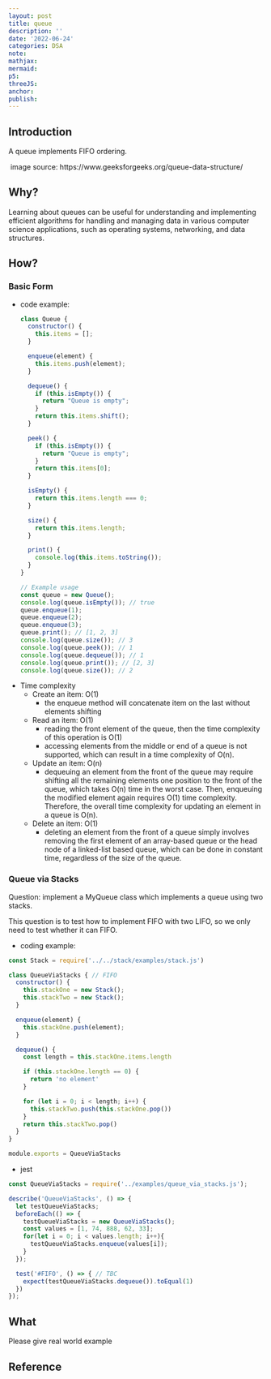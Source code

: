 ```yaml
---
layout: post
title: queue
description: ''
date: '2022-06-24'
categories: DSA
note:
mathjax:
mermaid:
p5:
threeJS:
anchor:
publish:
---
```


## Introduction

A queue implements FIFO ordering.

<img src="{{site.baseurl}}/assets/img/queue.png" alt="">
image source: https://www.geeksforgeeks.org/queue-data-structure/

## Why?

Learning about queues can be useful for understanding and implementing efficient algorithms for handling and managing data in various computer science applications, such as operating systems, networking, and data structures.

## How?

### Basic Form

* code example:
  ```javascript
  class Queue {
    constructor() {
      this.items = [];
    }
  
    enqueue(element) {
      this.items.push(element);
    }
  
    dequeue() {
      if (this.isEmpty()) {
        return "Queue is empty";
      }
      return this.items.shift();
    }
  
    peek() {
      if (this.isEmpty()) {
        return "Queue is empty";
      }
      return this.items[0];
    }
  
    isEmpty() {
      return this.items.length === 0;
    }
  
    size() {
      return this.items.length;
    }
  
    print() {
      console.log(this.items.toString());
    }
  }
  
  // Example usage
  const queue = new Queue();
  console.log(queue.isEmpty()); // true
  queue.enqueue(1);
  queue.enqueue(2);
  queue.enqueue(3);
  queue.print(); // [1, 2, 3]
  console.log(queue.size()); // 3
  console.log(queue.peek()); // 1
  console.log(queue.dequeue()); // 1
  console.log(queue.print()); // [2, 3]
  console.log(queue.size()); // 2
  ```
* Time complexity
  * Create an item: O(1)
    * the enqueue method will concatenate item on the last without elements shifting
  * Read an item: O(1)
    * reading the front element of the queue, then the time complexity of this operation is O(1)
    * accessing elements from the middle or end of a queue is not supported, which can result in a time complexity of O(n).
  * Update an item: O(n)
    * dequeuing an element from the front of the queue may require shifting all the remaining elements one position to the front of the queue, which takes O(n) time in the worst case. Then, enqueuing the modified element again requires O(1) time complexity. Therefore, the overall time complexity for updating an element in a queue is O(n).
  * Delete an item: O(1)
    * deleting an element from the front of a queue simply involves removing the first element of an array-based queue or the head node of a linked-list based queue, which can be done in constant time, regardless of the size of the queue.

### Queue via Stacks

Question: implement a MyQueue class which implements a queue using two stacks.

This question is to test how to implement FIFO with two LIFO, so we only need to test whether it can FIFO.

* coding example:

```javascript
const Stack = require('../../stack/examples/stack.js')

class QueueViaStacks { // FIFO
  constructor() {
    this.stackOne = new Stack();
    this.stackTwo = new Stack();
  }

  enqueue(element) {
    this.stackOne.push(element);
  }

  dequeue() {
    const length = this.stackOne.items.length

    if (this.stackOne.length == 0) {
      return 'no element'
    }

    for (let i = 0; i < length; i++) {
      this.stackTwo.push(this.stackOne.pop())
    }
    return this.stackTwo.pop()
  }
}

module.exports = QueueViaStacks
```

* jest

```javascript
const QueueViaStacks = require('../examples/queue_via_stacks.js');

describe('QueueViaStacks', () => {
  let testQueueViaStacks;
  beforeEach(() => {
    testQueueViaStacks = new QueueViaStacks();
    const values = [1, 74, 888, 62, 33];
    for(let i = 0; i < values.length; i++){
      testQueueViaStacks.enqueue(values[i]);
    }
  });

  test('#FIFO', () => { // TBC
    expect(testQueueViaStacks.dequeue()).toEqual(1)
  })
});
```

## What

Please give real world example

## Reference
